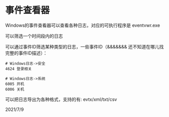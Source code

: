 # 事件查看器

Windows的事件查看器可以查看各种日志，对应的可执行程序是 eventvwr.exe  

可以筛选一个时间段内的日志  

可以通过事件ID筛选某种类型的日志，一些事件ID（&&&&&&& 还不知道在哪儿找完整的事件ID描述）：  
```
# Windows日志->安全
4624 登录相关

# Windows日志->系统
6005 开机
6006 关机
```

可以把日志导出为各种格式，支持的有: evtx/xml/txt/csv  


2021/7/9  
